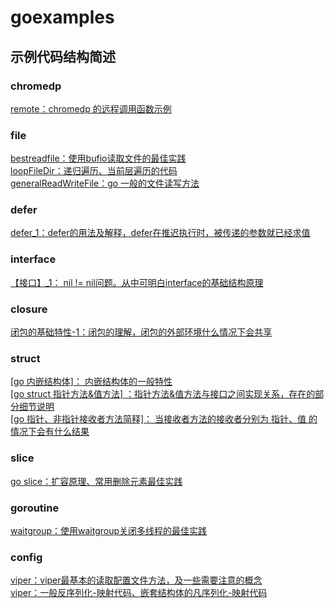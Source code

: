 # goexamples

## 示例代码结构简述
### chromedp
[remote：chromedp 的远程调用函数示例](https://github.com/ichsonx/goexamples/blob/main/chromedp/remote/main.go)
### file
[bestreadfile：使用bufio读取文件的最佳实践](https://github.com/ichsonx/goexamples/blob/main/file/bestreadfile/main.go)  
[loopFileDir：递归遍历、当前层遍历的代码](https://github.com/ichsonx/goexamples/blob/main/file/loopFileDir/main.go)  
[generalReadWriteFile：go 一般的文件读写方法](https://github.com/ichsonx/goexamples/blob/main/file/generalReadWriteFile/ioFIle.go)
### defer
[defer_1：defer的用法及解释，defer在推迟执行时，被传递的参数就已经求值](https://github.com/ichsonx/goexamples/blob/main/defer/defer_1.go)
### interface  
[【接口】_1： nil != nil问题。从中可明白interface的基础结构原理](https://github.com/ichsonx/goexamples/blob/main/gointerface/gointerface_1.go)
### closure
[闭包的基础特性-1：闭包的理解，闭包的外部环境什么情况下会共享](https://github.com/ichsonx/goexamples/blob/main/closure/goclosure_1.go)
### struct
[[go 内嵌结构体]： 内嵌结构体的一般特性](https://github.com/ichsonx/goexamples/blob/main/struct/innerStruct.go)  
[[go struct 指针方法&值方法] ：指针方法&值方法与接口之间实现关系，存在的部分细节说明](https://github.com/ichsonx/goexamples/blob/main/struct/demo30.go)  
[[go 指针、非指针接收者方法简释]： 当接收者方法的接收者分别为 指针、值 的情况下会有什么结果](https://github.com/ichsonx/goexamples/blob/main/struct/receiverMethod.go)
### slice
[go slice：扩容原理、常用删除元素最佳实践](https://github.com/ichsonx/goexamples/blob/main/slice/goSlice.go)
### goroutine
[waitgroup：使用waitgroup关闭多线程的最佳实践](https://github.com/ichsonx/goexamples/blob/main/goroutine/waitgroup/waitgroupCloseMultipleGoroutine.go)
### config
[viper：viper最基本的读取配置文件方法，及一些需要注意的概念](https://github.com/ichsonx/goexamples/blob/main/config/viper_1/main.go)  
[viper：一般反序列化-映射代码、嵌套结构体的凡序列化-映射代码](https://github.com/ichsonx/goexamples/blob/main/config/viper_2/main.go)
